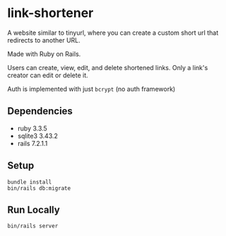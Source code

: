 # link-shortener

A website similar to tinyurl, where you can create a custom short url that redirects to another URL.

Made with Ruby on Rails.

Users can create, view, edit, and delete shortened links. 
Only a link's creator can edit or delete it.

Auth is implemented with just `bcrypt` (no auth framework)

## Dependencies

* ruby 3.3.5
* sqlite3 3.43.2
* rails 7.2.1.1

## Setup

```shell
bundle install
bin/rails db:migrate
```

## Run Locally

```shell
bin/rails server
```